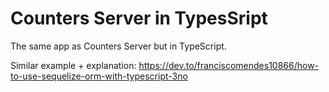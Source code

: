 # Counters Server in TypesSript

The same app as Counters Server but in TypeScript.

Similar example + explanation: https://dev.to/franciscomendes10866/how-to-use-sequelize-orm-with-typescript-3no

